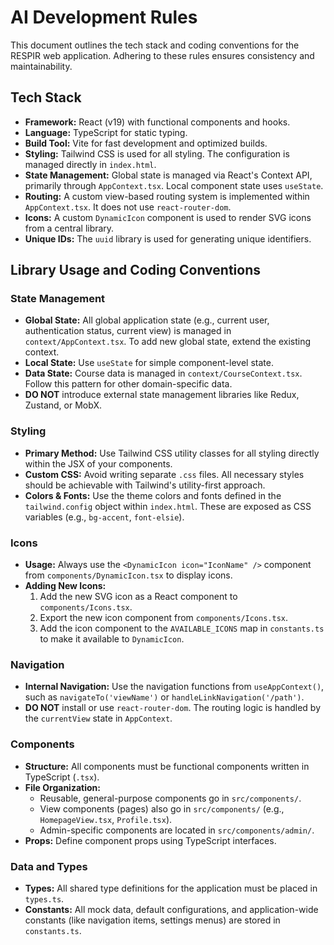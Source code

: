 # AI Development Rules

This document outlines the tech stack and coding conventions for the RESPIR web application. Adhering to these rules ensures consistency and maintainability.

## Tech Stack

- **Framework:** React (v19) with functional components and hooks.
- **Language:** TypeScript for static typing.
- **Build Tool:** Vite for fast development and optimized builds.
- **Styling:** Tailwind CSS is used for all styling. The configuration is managed directly in `index.html`.
- **State Management:** Global state is managed via React's Context API, primarily through `AppContext.tsx`. Local component state uses `useState`.
- **Routing:** A custom view-based routing system is implemented within `AppContext.tsx`. It does not use `react-router-dom`.
- **Icons:** A custom `DynamicIcon` component is used to render SVG icons from a central library.
- **Unique IDs:** The `uuid` library is used for generating unique identifiers.

## Library Usage and Coding Conventions

### State Management
- **Global State:** All global application state (e.g., current user, authentication status, current view) is managed in `context/AppContext.tsx`. To add new global state, extend the existing context.
- **Local State:** Use `useState` for simple component-level state.
- **Data State:** Course data is managed in `context/CourseContext.tsx`. Follow this pattern for other domain-specific data.
- **DO NOT** introduce external state management libraries like Redux, Zustand, or MobX.

### Styling
- **Primary Method:** Use Tailwind CSS utility classes for all styling directly within the JSX of your components.
- **Custom CSS:** Avoid writing separate `.css` files. All necessary styles should be achievable with Tailwind's utility-first approach.
- **Colors & Fonts:** Use the theme colors and fonts defined in the `tailwind.config` object within `index.html`. These are exposed as CSS variables (e.g., `bg-accent`, `font-elsie`).

### Icons
- **Usage:** Always use the `<DynamicIcon icon="IconName" />` component from `components/DynamicIcon.tsx` to display icons.
- **Adding New Icons:**
    1. Add the new SVG icon as a React component to `components/Icons.tsx`.
    2. Export the new icon component from `components/Icons.tsx`.
    3. Add the icon component to the `AVAILABLE_ICONS` map in `constants.ts` to make it available to `DynamicIcon`.

### Navigation
- **Internal Navigation:** Use the navigation functions from `useAppContext()`, such as `navigateTo('viewName')` or `handleLinkNavigation('/path')`.
- **DO NOT** install or use `react-router-dom`. The routing logic is handled by the `currentView` state in `AppContext`.

### Components
- **Structure:** All components must be functional components written in TypeScript (`.tsx`).
- **File Organization:**
    - Reusable, general-purpose components go in `src/components/`.
    - View components (pages) also go in `src/components/` (e.g., `HomepageView.tsx`, `Profile.tsx`).
    - Admin-specific components are located in `src/components/admin/`.
- **Props:** Define component props using TypeScript interfaces.

### Data and Types
- **Types:** All shared type definitions for the application must be placed in `types.ts`.
- **Constants:** All mock data, default configurations, and application-wide constants (like navigation items, settings menus) are stored in `constants.ts`.
